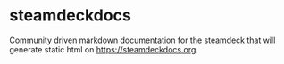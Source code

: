 # steamdeckdocs
Community driven markdown documentation for the steamdeck that will generate static html on https://steamdeckdocs.org.
